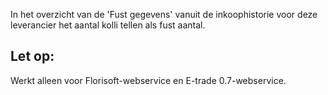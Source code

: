 In het overzicht van de 'Fust gegevens' vanuit de inkoophistorie voor deze leverancier het aantal kolli tellen als fust aantal.

## Let op:
Werkt alleen voor Florisoft-webservice en E-trade 0.7-webservice.
